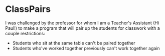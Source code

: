 # ClassPairs
I was challenged by the professor for whom I am a Teacher's Assistant (Hi Paul!) to make a program that will pair up the students for classwork with a couple restrictions:
* Students who sit at the same table can't be paired together
* Students who've worked together previously can't work together again
